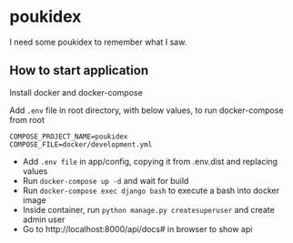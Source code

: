 # poukidex

I need some poukidex to remember what I saw.

## How to start application

Install docker and docker-compose

Add `.env` file in root directory, with below values, to run docker-compose from root

```
COMPOSE_PROJECT_NAME=poukidex
COMPOSE_FILE=docker/development.yml
```

- Add `.env file` in app/config, copying it from .env.dist and replacing values
- Run `docker-compose up -d` and wait for build
- Run `docker-compose exec django bash` to execute a bash into docker image
- Inside container, run `python manage.py createsuperuser` and create admin user
- Go to http://localhost:8000/api/docs# in browser to show api
